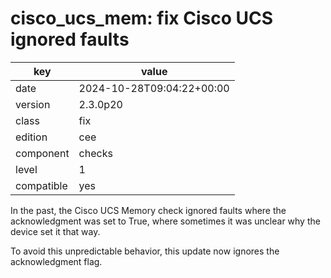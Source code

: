 [//]: # (werk v2)
# cisco_ucs_mem: fix Cisco UCS ignored faults

key        | value
---------- | ---
date       | 2024-10-28T09:04:22+00:00
version    | 2.3.0p20
class      | fix
edition    | cee
component  | checks
level      | 1
compatible | yes


In the past, the Cisco UCS Memory check ignored faults where the acknowledgment was set to True, where sometimes it was unclear why the device set it that way.

To avoid this unpredictable behavior, this update now ignores the acknowledgment flag.
